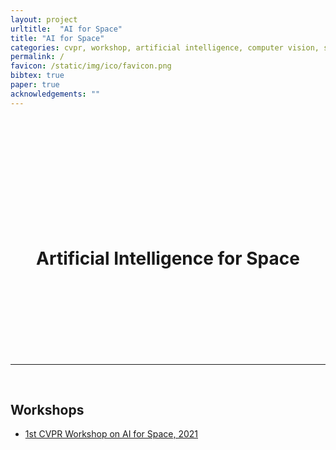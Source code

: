 ```yaml
---
layout: project
urltitle:  "AI for Space"
title: "AI for Space"
categories: cvpr, workshop, artificial intelligence, computer vision, space 
permalink: /
favicon: /static/img/ico/favicon.png
bibtex: true
paper: true
acknowledgements: ""
---
```


<br>
<div class="row header-row" id="home">
  <div class="col-xs-12 header-img">  
    <center><br></center>
    <center><br></center>
    <center><br></center>
    <br>
    <br>
    <br>
    <br>
    <br>
    <br>
    <center><h1>Artificial Intelligence for Space</h1></center>
    <!-- <center><span style="font-weight:400;">14th of June 2020</span></center> -->
    <br>
    <br>
    <br>
    <br>
    <br>
    <br>
    <br>
  </div>
</div>

<hr>


<br>
<div class="row" id="workshop">
  <div class="col-xs-12">
    <h2>Workshops</h2>
  </div>
</div>
<div class="row">
  <div class="col-xs-12">
    <p>
    <ul>
      <li><a href='https://aiforspace.github.io/2021/'>1st CVPR Workshop on AI for Space, 2021</a></li>
    </ul>
    </p>
  </div>
</div> 

